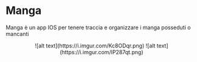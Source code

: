 # Manga
Manga è un app IOS per tenere traccia e organizzare i manga posseduti o mancanti
<p align="center">
  ![alt text](https://i.imgur.com/Kc8ODqr.png)
  ![alt text](https://i.imgur.com/IP287qt.png)
</p>
